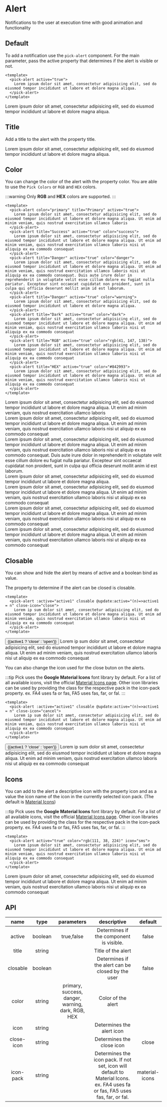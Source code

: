 <script setup lang="ts">
import {ref} from 'vue'
import {pickAlert} from '@elonehoo/pick'

const active1:boolean = ref(true)
</script>

# Alert

Notifications to the user at execution time with good animation and functionality

## Default

To add a notification use the `pick-alert` component. For the main parameter, pass the active property that determines if the alert is visible or not.

```vue
<template>
  <pick-alert active="true">
    Lorem ipsum dolor sit amet, consectetur adipisicing elit, sed do eiusmod tempor incididunt ut labore et dolore magna aliqua.
  </pick-alert>
</template>
```

<div >
  <pick-alert active="true">
    Lorem ipsum dolor sit amet, consectetur adipisicing elit, sed do eiusmod tempor incididunt ut labore et dolore magna aliqua.
  </pick-alert>
</div>

## Title

Add a title to the alert with the property title.

<div>
  <pick-alert title="Lorem ipsum dolor sit amet" color="rgb(231, 154, 23)" active="true">
    Lorem ipsum dolor sit amet, consectetur adipisicing elit, sed do eiusmod tempor incididunt ut labore et dolore magna aliqua.
  </pick-alert>
</div>

## Color

You can change the color of the alert with the property color. You are able to use the `Pick Colors` or `RGB` and `HEX` colors.

:::warning
Only **RGB** and **HEX** colors are supported.
:::

```vue
<template>
  <pick-alert color="primary" title="Primary" active="true">
    Lorem ipsum dolor sit amet, consectetur adipisicing elit, sed do eiusmod tempor incididunt ut labore et dolore magna aliqua. Ut enim ad minim veniam, quis nostrud exercitation ullamco laboris
  </pick-alert>
  <pick-alert title="Success" active="true" color="success">
    Lorem ipsum dolor sit amet, consectetur adipisicing elit, sed do eiusmod tempor incididunt ut labore et dolore magna aliqua. Ut enim ad minim veniam, quis nostrud exercitation ullamco laboris nisi ut aliquip ex ea commodo consequat
  </pick-alert>
  <pick-alert title="Danger" active="true" color="danger">
    Lorem ipsum dolor sit amet, consectetur adipisicing elit, sed do eiusmod tempor incididunt ut labore et dolore magna aliqua. Ut enim ad minim veniam, quis nostrud exercitation ullamco laboris nisi ut aliquip ex ea commodo consequat. Duis aute irure dolor in reprehenderit in voluptate velit esse cillum dolore eu fugiat nulla pariatur. Excepteur sint occaecat cupidatat non proident, sunt in culpa qui officia deserunt mollit anim id est laborum.
  </pick-alert>
  <pick-alert title="Danger" active="true" color="warning">
    Lorem ipsum dolor sit amet, consectetur adipisicing elit, sed do eiusmod tempor incididunt ut labore et dolore magna aliqua.
  </pick-alert>
  <pick-alert title="Dark" active="true" color="dark">
    Lorem ipsum dolor sit amet, consectetur adipisicing elit, sed do eiusmod tempor incididunt ut labore et dolore magna aliqua. Ut enim ad minim veniam, quis nostrud exercitation ullamco laboris nisi ut aliquip ex ea commodo consequat
  </pick-alert>
  <pick-alert title="RGB" active="true" color="rgb(41, 147, 138)">
    Lorem ipsum dolor sit amet, consectetur adipisicing elit, sed do eiusmod tempor incididunt ut labore et dolore magna aliqua. Ut enim ad minim veniam, quis nostrud exercitation ullamco laboris nisi ut aliquip ex ea commodo consequat
  </pick-alert>
  <pick-alert title="HEX" active="true" color="#842993">
    Lorem ipsum dolor sit amet, consectetur adipisicing elit, sed do eiusmod tempor incididunt ut labore et dolore magna aliqua. Ut enim ad minim veniam, quis nostrud exercitation ullamco laboris nisi ut aliquip ex ea commodo consequat
  </pick-alert>
</template>
```

<div>
  <pick-alert color="primary" title="Primary" active="true">
    Lorem ipsum dolor sit amet, consectetur adipisicing elit, sed do eiusmod tempor incididunt ut labore et dolore magna aliqua. Ut enim ad minim veniam, quis nostrud exercitation ullamco laboris
  </pick-alert>
  <br/>
  <pick-alert title="Success" active="true" color="success">
    Lorem ipsum dolor sit amet, consectetur adipisicing elit, sed do eiusmod tempor incididunt ut labore et dolore magna aliqua. Ut enim ad minim veniam, quis nostrud exercitation ullamco laboris nisi ut aliquip ex ea commodo consequat
  </pick-alert>
  <br/>
  <pick-alert title="Danger" active="true" color="danger">
    Lorem ipsum dolor sit amet, consectetur adipisicing elit, sed do eiusmod tempor incididunt ut labore et dolore magna aliqua. Ut enim ad minim veniam, quis nostrud exercitation ullamco laboris nisi ut aliquip ex ea commodo consequat. Duis aute irure dolor in reprehenderit in voluptate velit esse cillum dolore eu fugiat nulla pariatur. Excepteur sint occaecat cupidatat non proident, sunt in culpa qui officia deserunt mollit anim id est laborum.
  </pick-alert>
  <br/>
  <pick-alert title="Danger" active="true" color="warning">
    Lorem ipsum dolor sit amet, consectetur adipisicing elit, sed do eiusmod tempor incididunt ut labore et dolore magna aliqua.
  </pick-alert>
  <br/>
  <pick-alert title="Dark" active="true" color="dark">
    Lorem ipsum dolor sit amet, consectetur adipisicing elit, sed do eiusmod tempor incididunt ut labore et dolore magna aliqua. Ut enim ad minim veniam, quis nostrud exercitation ullamco laboris nisi ut aliquip ex ea commodo consequat
  </pick-alert>
  <br/>
  <pick-alert title="RGB" active="true" color="rgb(41, 147, 138)">
    Lorem ipsum dolor sit amet, consectetur adipisicing elit, sed do eiusmod tempor incididunt ut labore et dolore magna aliqua. Ut enim ad minim veniam, quis nostrud exercitation ullamco laboris nisi ut aliquip ex ea commodo consequat
  </pick-alert>
  <br/>
  <pick-alert title="HEX" active="true" color="#842993">
    Lorem ipsum dolor sit amet, consectetur adipisicing elit, sed do eiusmod tempor incididunt ut labore et dolore magna aliqua. Ut enim ad minim veniam, quis nostrud exercitation ullamco laboris nisi ut aliquip ex ea commodo consequat
  </pick-alert>
</div>

## Closable

You can show and hide the alert by means of active and a boolean bind as value.

The property to determine if the alert can be closed is closable.

```vue
<template>
  <pick-alert :active="active1" closable @update:active="(n)=>active1 = n" close-icon="close">
    Lorem ip sum dolor sit amet, consectetur adipisicing elit, sed do eiusmod tempor incididunt ut labore et dolore magna aliqua. Ut enim ad minim veniam, quis nostrud exercitation ullamco laboris nisi ut aliquip ex ea commodo consequat
  </pick-alert>
</template>
```

<div>
  <button @click="active1=!active1">{{active1 ? 'close' : 'open'}}</button>
  <pick-alert :active="active1" closable @update:active="(n)=>active1 = n" close-icon="close">
    Lorem ip sum dolor sit amet, consectetur adipisicing elit, sed do eiusmod tempor incididunt ut labore et dolore magna aliqua. Ut enim ad minim veniam, quis nostrud exercitation ullamco laboris nisi ut aliquip ex ea commodo consequat
  </pick-alert>
</div>

You can also change the icon used for the close buton on the alerts.

:::tip
Pick uses the **Google Material Icons** font library by default. For a list of all available icons, visit the official [Material Icons page](https://fonts.google.com/icons?selected=Material+Icons). Other icon libraries can be used by providing the class for the respective pack in the icon-pack property. ex. FA4 uses fa or fas, FA5 uses fas, far, or fal.
:::

```vue
<template>
  <pick-alert :active="active1" closable @update:active="(n)=>active1 = n" close-icon="cancel">
    Lorem ip sum dolor sit amet, consectetur adipisicing elit, sed do eiusmod tempor incididunt ut labore et dolore magna aliqua. Ut enim ad minim veniam, quis nostrud exercitation ullamco laboris nisi ut aliquip ex ea commodo consequat
  </pick-alert>
</template>
```

<div>
  <button @click="active1=!active1">{{active1 ? 'close' : 'open'}}</button>
  <pick-alert :active="active1" closable @update:active="(n)=>active1 = n" close-icon="cancel">
    Lorem ip sum dolor sit amet, consectetur adipisicing elit, sed do eiusmod tempor incididunt ut labore et dolore magna aliqua. Ut enim ad minim veniam, quis nostrud exercitation ullamco laboris nisi ut aliquip ex ea commodo consequat
  </pick-alert>
</div>

## Icons

You can add to the alert a descriptive icon with the property icon and as a value the icon name of the icon in the currently selected icon pack. (The default is [Material Icons](https://fonts.google.com/icons?selected=Material+Icons))

:::tip
Pick uses the **Google Material Icons** font library by default. For a list of all available icons, visit the official [Material Icons page](https://fonts.google.com/icons?selected=Material+Icons). Other icon libraries can be used by providing the class for the respective pack in the icon-pack property. ex. FA4 uses fa or fas, FA5 uses fas, far, or fal.
:::

```vue
<template>
  <pick-alert active="true" color="rgb(111, 38, 224)" icon="sms">
    Lorem ipsum dolor sit amet, consectetur adipisicing elit, sed do eiusmod tempor incididunt ut labore et dolore magna aliqua. Ut enim ad minim veniam, quis nostrud exercitation ullamco laboris nisi ut aliquip ex ea commodo consequat
  </pick-alert>
</template>
```

<div>
  <pick-alert active="true" color="rgb(111, 38, 224)" icon="sms">
    Lorem ipsum dolor sit amet, consectetur adipisicing elit, sed do eiusmod tempor incididunt ut labore et dolore magna aliqua. Ut enim ad minim veniam, quis nostrud exercitation ullamco laboris nisi ut aliquip ex ea commodo consequat
  </pick-alert>
</div>

## API

| name | type | parameters | descriptive | default |
| :----: | :----: | :-----------: | :-----------: | :-------: |
| active | boolean | true,false | Determines if the component is visible. | false |
| title | string | | Title of the alert | |
| closable | boolean | | Determines if the alert can be closed by the user | false |
| color | string | primary, success, danger, warning, dark, RGB, HEX | Color of the alert | |
| icon | string | | Determines the alert icon | |
| close-icon | string | | Determines the close icon | close |
| icon-pack | string | | Determines the icon pack. If not set, icon will default to Material Icons. ex. FA4 uses fa or fas, FA5 uses fas, far, or fal. | material-icons |
